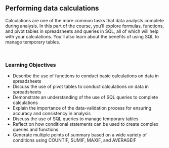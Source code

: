 ## Performing data calculations

Calculations are one of the more common tasks that data analysts complete during analysis. In this part of the course, you’ll explore formulas, functions, and pivot tables in spreadsheets and queries in SQL, all of which will help with your calculations. You’ll also learn about the benefits of using SQL to manage temporary tables.

&nbsp;

### Learning Objectives

* Describe the use of functions to conduct basic calculations on data in spreadsheets
* Discuss the use of pivot tables to conduct calculations on data in spreadsheets
* Demonstrate an understanding of the use of SQL queries to complete calculations
* Explain the importance of the data-validation process for ensuring accuracy and consistency in analysis
* Discuss the use of SQL queries to manage temporary tables
* Reflect on how conditional statements can be used to create complex queries and functions
* Generate multiple points of summary based on a wide variety of conditions using COUNTIF, SUMIF, MAXIF, and AVERAGEIF
